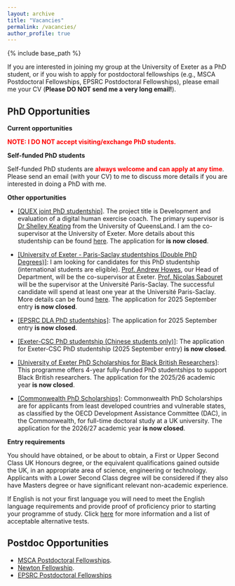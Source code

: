 ```yaml
---
layout: archive
title: "Vacancies"
permalink: /vacancies/
author_profile: true
---
```

{% include base_path %}

If you are interested in joining my group at the University of Exeter as a PhD student, or if you wish to apply for postdoctoral fellowships (e.g., MSCA Postdoctoral Fellowships, EPSRC Postdoctoral Fellowships), please email me your CV (**Please DO NOT send me a very long email!**).

PhD Opportunities
----------

**Current opportunities**

**<span style="color: red;">NOTE: I DO NOT accept visiting/exchange PhD students.</span>**

**Self-funded PhD students**

Self-funded PhD students are **<span style="color: red;">always welcome and can apply at any time</span>**. Please send an email (with your CV) to me to discuss more details if you are interested in doing a PhD with me.

**Other opportunities**


- [[QUEX joint PhD studentship]](https://scholarships.uq.edu.au/scholarship/quex-phd-scholarship). The project title is Development and evaluation of a digital human exercise coach. The primary supervisor is [Dr Shelley Keating](https://about.uq.edu.au/experts/12259) from the University of QueensLand. I am the co-supervisor at the University of Exeter. More details about this studentship can be found [here](https://scholarships.uq.edu.au/scholarship/quex-phd-scholarship). The application for **is now closed**.

- [[University of Exeter - Paris-Saclay studentships (Double PhD Degrees)]](https://www.exeter.ac.uk/study/pg-research/funding/phdfunding/paris-saclay/): I am looking for candidates for this PhD studentship (international students are eligible). [Prof. Andrew Howes](https://experts.exeter.ac.uk/41016-andrew-howes), our Head of Department, will be the co-supervisor at Exeter. [Prof. Nicolas Sabouret](https://perso.limsi.fr/sabouret/) will be the supervisor at the Université Paris-Saclay. The successful candidate will spend at least one year at the Université Paris-Saclay. More details can be found [here](https://adum.fr/as/ed/voirproposition.pl?site=PSaclay&matricule_prop=61449). The application for 2025 September entry **is now closed**.

- [[EPSRC DLA PhD studentships]](https://www.exeter.ac.uk/study/pg-research/funding/phdfunding/fundedcentres/epsrcdla/): The application for 2025 September entry **is now closed**.
- [[Exeter-CSC PhD studentship (Chinese students only)]](https://www.exeter.ac.uk/study/pg-research/csc-scholarships/): The application for Exeter-CSC PhD studentship (2025 September entry) **is now closed**. 

- [[University of Exeter PhD Scholarships for Black British Researchers]](https://www.exeter.ac.uk/study/pg-research/funding/phdfunding/black-british/): This programme offers 4-year fully-funded PhD studentships to support Black British researchers. The application for the 2025/26 academic year **is now closed**. 

- [[Commonwealth PhD Scholarships]](https://cscuk.fcdo.gov.uk/scholarships/commonwealth-phd-scholarships-for-least-developed-countries-and-vulnerable-states/): Commonwealth PhD Scholarships are for applicants from least developed countries and vulnerable states, as classified by the OECD Development Assistance Committee (DAC), in the Commonwealth, for full-time doctoral study at a UK university. The application for the 2026/27 academic year **is now closed**. 

**Entry requirements**

You should have obtained, or be about to obtain, a First or Upper Second Class UK Honours degree, or the equivalent qualifications gained outside the UK, in an appropriate area of science, engineering or technology.  Applicants with a Lower Second Class degree will be considered if they also have Masters degree or have significant relevant non-academic experience.

If English is not your first language you will need to meet the English language requirements and provide proof of proficiency prior to starting your programme of study. Click [here](https://www.exeter.ac.uk/study/englishlanguagerequirements/) for more information and a list of acceptable alternative tests.

Postdoc Opportunities
-------------

- [MSCA Postdoctoral Fellowships](https://marie-sklodowska-curie-actions.ec.europa.eu/calls/msca-postdoctoral-fellowships-2025). 
- [Newton Fellowship](https://royalsociety.org/grants/newton-international/). 
- [EPSRC Postdoctoral Fellowships](https://www.ukri.org/opportunity/epsrc-post-doctoral-fellowships-dec-2023-responsive-mode/)


